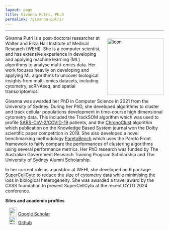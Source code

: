 ```yaml
---
layout: page
title: Givanna Putri, Ph.D
permalink: /givanna-putri/
---
```


---

<div class='row'>
    <div class="image">
        <a href="#">
            <img src="https://avatars.githubusercontent.com/u/5366317?s=460&u=ac0322d285310461de6ad2a4b938252b6ea2d948&v=4" alt="icon" width="180" align="right" style="padding-left: 10px; padding-right: 0px; padding-top: 10px; padding-bottom: 10px">
        </a>
    </div>
</div>

Givanna Putri is a post-doctoral researcher at Walter and Eliza Hall Institute of Medical Research (WEHI).
She is a computer scientist, and has extensive experience in developing and applying machine learning (ML) algorithms to analyse multi-omics data.
Her work focuses heavily on developing and applying ML algorithms to uncover biological insights from multi-omics datasets, including cytometry, scRNAseq, and spatial transcriptomics.

Givanna was awarded her PhD in Computer Science in 2021 from the University of Sydney.
During her PhD, she developed algorithms to cluster and track cellular populations development in time-course high dimensional cytometry data.
This included the TrackSOM algorithm which was used to profile [SARS-CoV-2/COVID-19](https://immunedynamics.io/research/disease) patients, and the [ChronoClust](https://github.com/ghar1821/Chronoclust) algorithm which publication on the Knowledge Based System journal won the Dolby scientific paper competition in 2019.
She also developed a novel benchmarking methodology [ParetoBench](https://github.com/ghar1821/ParetoBench) which uses the Pareto Front framework to fairly compare the performances of clustering algorithms using several performance metrics.
Her PhD research was funded by The Australian Government Research Training Program Scholarship and The University of Sydney Alumni Scholarship.

In her current role as a postdoc at WEHI, she developed an R package [SuperCellCyto](https://phipsonlab.github.io/SuperCellCyto/) to reduce the size of cytometry data while minimising the loss in biological heterogeneity. 
She was awarded a travel award by the CASS foundation to present SuperCellCyto at the recent CYTO 2024 conference.  

**Sites and academic profiles**

&nbsp;&nbsp;&nbsp;<img src="https://raw.githubusercontent.com/tomashhurst/tomashhurst.github.io/2a9877aba13f6f7b46b11728a68d7047debb0f36/custom_SVG/Google_Scholar_logo.svg" alt="Logo" width="25"> [Google Scholar](http://scholar.google.com/citations?user=S-sNLPIAAAAJ&hl=en) <br/>
&nbsp;&nbsp;&nbsp;<img src="https://raw.githubusercontent.com/tomashhurst/tomashhurst.github.io/2a9877aba13f6f7b46b11728a68d7047debb0f36/custom_SVG/GithubSVG.svg" alt="Github logo" width="25"> [Github](https://github.com/ghar1821) <br/>
